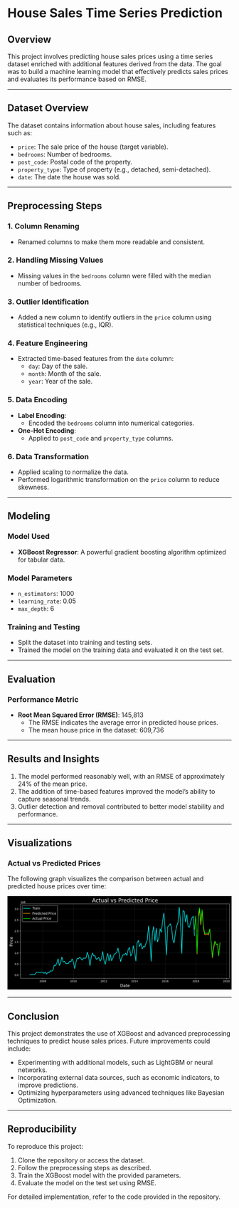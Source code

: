 # House Sales Time Series Prediction

## Overview
This project involves predicting house sales prices using a time series dataset enriched with additional features derived from the data. The goal was to build a machine learning model that effectively predicts sales prices and evaluates its performance based on RMSE.

---

## Dataset Overview
The dataset contains information about house sales, including features such as:
- `price`: The sale price of the house (target variable).
- `bedrooms`: Number of bedrooms.
- `post_code`: Postal code of the property.
- `property_type`: Type of property (e.g., detached, semi-detached).
- `date`: The date the house was sold.

---

## Preprocessing Steps
### 1. **Column Renaming**
- Renamed columns to make them more readable and consistent.

### 2. **Handling Missing Values**
- Missing values in the `bedrooms` column were filled with the median number of bedrooms.

### 3. **Outlier Identification**
- Added a new column to identify outliers in the `price` column using statistical techniques (e.g., IQR).

### 4. **Feature Engineering**
- Extracted time-based features from the `date` column:
  - `day`: Day of the sale.
  - `month`: Month of the sale.
  - `year`: Year of the sale.

### 5. **Data Encoding**
- **Label Encoding**:
  - Encoded the `bedrooms` column into numerical categories.
- **One-Hot Encoding**:
  - Applied to `post_code` and `property_type` columns.

### 6. **Data Transformation**
- Applied scaling to normalize the data.
- Performed logarithmic transformation on the `price` column to reduce skewness.

---

## Modeling
### Model Used
- **XGBoost Regressor**: A powerful gradient boosting algorithm optimized for tabular data.

### Model Parameters
- `n_estimators`: 1000
- `learning_rate`: 0.05
- `max_depth`: 6

### Training and Testing
- Split the dataset into training and testing sets.
- Trained the model on the training data and evaluated it on the test set.

---

## Evaluation
### Performance Metric
- **Root Mean Squared Error (RMSE)**: 145,813
  - The RMSE indicates the average error in predicted house prices.
  - The mean house price in the dataset: 609,736

---

## Results and Insights
1. The model performed reasonably well, with an RMSE of approximately 24% of the mean price.
2. The addition of time-based features improved the model’s ability to capture seasonal trends.
3. Outlier detection and removal contributed to better model stability and performance.

---

## Visualizations
### Actual vs Predicted Prices
The following graph visualizes the comparison between actual and predicted house prices over time:

![Actual vs Predicted Prices](https://github.com/Abdelrahman2030/house_sales_time_series/blob/main/Graphs/actual_vs_predicted.png)

---

## Conclusion
This project demonstrates the use of XGBoost and advanced preprocessing techniques to predict house sales prices. Future improvements could include:
- Experimenting with additional models, such as LightGBM or neural networks.
- Incorporating external data sources, such as economic indicators, to improve predictions.
- Optimizing hyperparameters using advanced techniques like Bayesian Optimization.

---

## Reproducibility
To reproduce this project:
1. Clone the repository or access the dataset.
2. Follow the preprocessing steps as described.
3. Train the XGBoost model with the provided parameters.
4. Evaluate the model on the test set using RMSE.

For detailed implementation, refer to the code provided in the repository.
